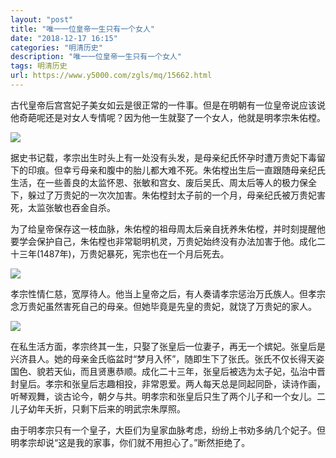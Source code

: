 ```yaml
---
layout: "post"
title: "唯一一位皇帝一生只有一个女人"
date: "2018-12-17 16:15"
categories: "明清历史"
description: "唯一一位皇帝一生只有一个女人"
tags: 明清历史
url: https://www.y5000.com/zgls/mq/15662.html
---
```






古代皇帝后宫宫妃子美女如云是很正常的一件事。但是在明朝有一位皇帝说应该说他奇葩呢还是对女人专情呢？因为他一生就娶了一个女人，他就是明孝宗朱佑樘。

![](https://img.y5000.com/uploads/allimg/170301/1PH15048-0.jpg)

据史书记载，孝宗出生时头上有一处没有头发，是母亲纪氏怀孕时遭万贵妃下毒留下的印痕。但幸亏母亲和腹中的胎儿都大难不死。朱佑樘出生后一直跟随母亲纪氏生活，在一些善良的太监怀恩、张敏和宫女、废后吴氏、周太后等人的极力保全下，躲过了万贵妃的一次次加害。朱佑樘封太子前的一个月，母亲纪氏被万贵妃害死，太监张敏也吞金自杀。

为了给皇帝保存这一枝血脉，朱佑樘的祖母周太后亲自抚养朱佑樘，并时刻提醒他要学会保护自己，朱佑樘也非常聪明机灵，万贵妃始终没有办法加害于他。成化二十三年(1487年)，万贵妃暴死，宪宗也在一个月后死去。

![](https://img.y5000.com/uploads/allimg/170301/1PH133Q-1.jpg)

孝宗性情仁慈，宽厚待人。他当上皇帝之后，有人奏请孝宗惩治万氏族人。但孝宗念万贵妃虽然害死自己的母亲。但她毕竟是先皇的贵妃，就饶了万贵妃的家人。

![](https://img.y5000.com/uploads/allimg/170301/1PH12091-2.jpg)

在私生活方面，孝宗终其一生，只娶了张皇后一位妻子，再无一个嫔妃。张皇后是兴济县人。她的母亲金氏临盆时“梦月入怀”，随即生下了张氏。张氏不仅长得天姿国色、貌若天仙，而且贤惠恭顺。成化二十三年，张皇后被选为太子妃，弘治中晋封皇后。孝宗和张皇后志趣相投，非常恩爱。两人每天总是同起同卧，读诗作画，听琴观舞，谈古论今，朝夕与共。明孝宗和张皇后只生了两个儿子和一个女儿。二儿子幼年夭折，只剩下后来的明武宗朱厚照。

由于明孝宗只有一个皇子，大臣们为皇家血脉考虑，纷纷上书劝多纳几个妃子。但明孝宗却说“这是我的家事，你们就不用担心了。”断然拒绝了。
